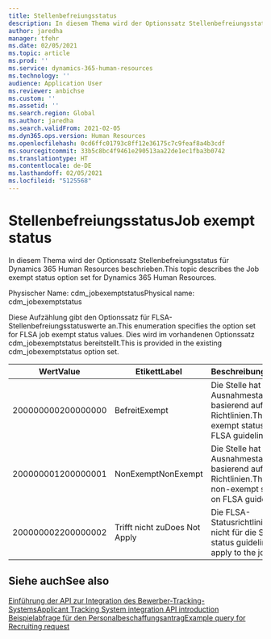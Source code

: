 ```yaml
---
title: Stellenbefreiungsstatus
description: In diesem Thema wird der Optionssatz Stellenbefreiungsstatus für Dynamics 365 Human Resources beschrieben.
author: jaredha
manager: tfehr
ms.date: 02/05/2021
ms.topic: article
ms.prod: ''
ms.service: dynamics-365-human-resources
ms.technology: ''
audience: Application User
ms.reviewer: anbichse
ms.custom: ''
ms.assetid: ''
ms.search.region: Global
ms.author: jaredha
ms.search.validFrom: 2021-02-05
ms.dyn365.ops.version: Human Resources
ms.openlocfilehash: 0cd6ffc01793c8ff12e36175c7c9feaf8a4b3cdf
ms.sourcegitcommit: 33b5c8bc4f9461e290513aa22de1ec1fba3b0742
ms.translationtype: HT
ms.contentlocale: de-DE
ms.lasthandoff: 02/05/2021
ms.locfileid: "5125568"
---
```

# <a name="job-exempt-status"></a><span data-ttu-id="0b481-103">Stellenbefreiungsstatus</span><span class="sxs-lookup"><span data-stu-id="0b481-103">Job exempt status</span></span>

<span data-ttu-id="0b481-104">In diesem Thema wird der Optionssatz Stellenbefreiungsstatus für Dynamics 365 Human Resources beschrieben.</span><span class="sxs-lookup"><span data-stu-id="0b481-104">This topic describes the Job exempt status option set for Dynamics 365 Human Resources.</span></span>

<span data-ttu-id="0b481-105">Physischer Name: cdm_jobexemptstatus</span><span class="sxs-lookup"><span data-stu-id="0b481-105">Physical name: cdm_jobexemptstatus</span></span>

<span data-ttu-id="0b481-106">Diese Aufzählung gibt den Optionssatz für FLSA-Stellenbefreiungsstatuswerte an.</span><span class="sxs-lookup"><span data-stu-id="0b481-106">This enumeration specifies the option set for FLSA job exempt status values.</span></span> <span data-ttu-id="0b481-107">Dies wird im vorhandenen Optionssatz cdm_jobexemptstatus bereitstellt.</span><span class="sxs-lookup"><span data-stu-id="0b481-107">This is provided in the existing cdm_jobexemptstatus option set.</span></span>

| <span data-ttu-id="0b481-108">Wert</span><span class="sxs-lookup"><span data-stu-id="0b481-108">Value</span></span> | <span data-ttu-id="0b481-109">Etikett</span><span class="sxs-lookup"><span data-stu-id="0b481-109">Label</span></span> | <span data-ttu-id="0b481-110">Beschreibung</span><span class="sxs-lookup"><span data-stu-id="0b481-110">Description</span></span> |
| --- | --- | --- |
| <span data-ttu-id="0b481-111">200000000</span><span class="sxs-lookup"><span data-stu-id="0b481-111">200000000</span></span> | <span data-ttu-id="0b481-112">Befreit</span><span class="sxs-lookup"><span data-stu-id="0b481-112">Exempt</span></span> | <span data-ttu-id="0b481-113">Die Stelle hat einen Ausnahmestatus basierend auf den FLSA-Richtlinien.</span><span class="sxs-lookup"><span data-stu-id="0b481-113">The job has an exempt status based on FLSA guidelines.</span></span> |
| <span data-ttu-id="0b481-114">200000001</span><span class="sxs-lookup"><span data-stu-id="0b481-114">200000001</span></span> | <span data-ttu-id="0b481-115">NonExempt</span><span class="sxs-lookup"><span data-stu-id="0b481-115">NonExempt</span></span> | <span data-ttu-id="0b481-116">Die Stelle hat einen Nicht-Ausnahmestatus basierend auf den FLSA-Richtlinien.</span><span class="sxs-lookup"><span data-stu-id="0b481-116">The job has a non-exempt status based on FLSA guidelines.</span></span> |
| <span data-ttu-id="0b481-117">200000002</span><span class="sxs-lookup"><span data-stu-id="0b481-117">200000002</span></span> | <span data-ttu-id="0b481-118">Trifft nicht zu</span><span class="sxs-lookup"><span data-stu-id="0b481-118">Does Not Apply</span></span> | <span data-ttu-id="0b481-119">Die FLSA-Statusrichtlinien gelten nicht für die Stelle.</span><span class="sxs-lookup"><span data-stu-id="0b481-119">FLSA status guidelines do not apply to the job.</span></span> |

## <a name="see-also"></a><span data-ttu-id="0b481-120">Siehe auch</span><span class="sxs-lookup"><span data-stu-id="0b481-120">See also</span></span>

[<span data-ttu-id="0b481-121">Einführung der API zur Integration des Bewerber-Tracking-Systems</span><span class="sxs-lookup"><span data-stu-id="0b481-121">Applicant Tracking System integration API introduction</span></span>](hr-admin-integration-ats-api-introduction.md)<br>
[<span data-ttu-id="0b481-122">Beispielabfrage für den Personalbeschaffungsantrag</span><span class="sxs-lookup"><span data-stu-id="0b481-122">Example query for Recruiting request</span></span>](hr-admin-integration-ats-api-recruiting-request-example-query.md)
